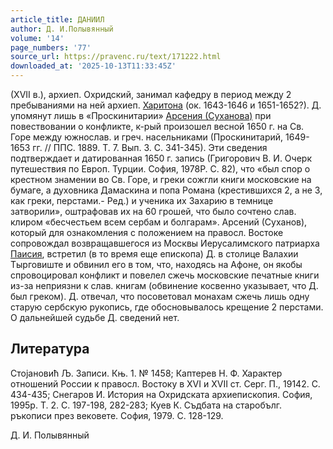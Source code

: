 ```yaml
---
article_title: ДАНИИЛ
author: Д. И.Полывянный
volume: '14'
page_numbers: '77'
source_url: https://pravenc.ru/text/171222.html
downloaded_at: '2025-10-13T11:33:45Z'
---
```


(XVII в.), архиеп. Охридский, занимал кафедру в период между 2 пребываниями на ней архиеп. [Харитона](https://pravenc.ru/text/Харитона.html) (ок. 1643-1646 и 1651-1652?). Д. упомянут лишь в «Проскинитарии» [Арсения (Суханова)](https://pravenc.ru/text/АРСЕНИЙ.html) при повествовании о конфликте, к-рый произошел весной 1650 г. на Св. Горе между южнослав. и греч. насельниками (Проскинитарий, 1649-1653 гг. // ППС. 1889. Т. 7. Вып. 3. С. 341-345). Эти сведения подтверждает и датированная 1650 г. запись (Григорович В. И. Очерк путешествия по Европ. Турции. София, 1978Р. С. 82), что «был спор о крестном знамении во Св. Горе, и греки сожгли книги московские на бумаге, а духовника Дамаскина и попа Романа (крестившихся 2, а не 3, как греки, перстами.- Ред.) и ученика их Захарию в темнице затворили», оштрафовав их на 60 грошей, что было сочтено слав. клиром «бесчестьем всем сербам и болгарам». Арсений (Суханов), который для ознакомления с положением на правосл. Востоке сопровождал возвращавшегося из Москвы Иерусалимского патриарха [Паисия](https://pravenc.ru/text/Паисий.html), встретил (в то время еще епископа) Д. в столице Валахии Тырговиште и обвинил его в том, что, находясь на Афоне, он якобы спровоцировал конфликт и повелел сжечь московские печатные книги из-за неприязни к слав. книгам (обвинение косвенно указывает, что Д. был греком). Д. отвечал, что посоветовал монахам сжечь лишь одну старую сербскую рукопись, где обосновывалось крещение 2 перстами. О дальнейшей судьбе Д. сведений нет.

## Литература

Стоjановић Љ. Записи. Књ. 1. № 1458; Каптерев Н. Ф. Характер отношений России к правосл. Востоку в XVI и XVII ст. Серг. П., 19142. С. 434-435; Снегаров И. История на Охридската архиепископия. София, 1995р. Т. 2. С. 197-198, 282-283; Куев К. Съдбата на старобълг. ръкописи през вековете. София, 1979. С. 128-129.

Д. И.  Полывянный
